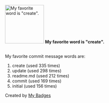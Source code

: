 <img src="https://my-badges.github.io/my-badges/favorite-word.png" alt="My favorite word is &quot;create&quot;." title="My favorite word is &quot;create&quot;." width="128">
<strong>My favorite word is &quot;create&quot;.</strong>
<br><br>

My favorite commit message words are:

1. create (used 335 times)
2. update (used 298 times)
3. readme.md (used 212 times)
4. commit (used 169 times)
5. initial (used 156 times)


Created by <a href="https://github.com/my-badges/my-badges">My Badges</a>